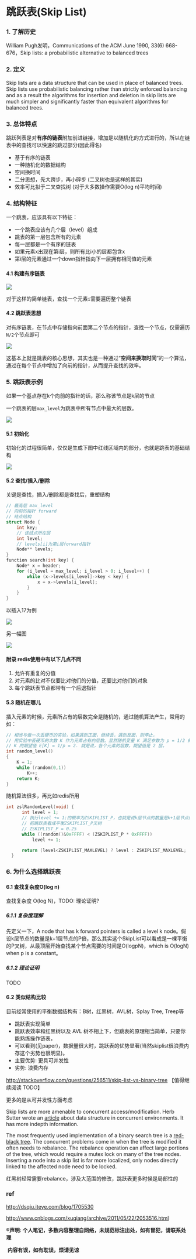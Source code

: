 # 跳跃表(Skip List)

### 1. 了解历史

William Pugh发明，Communications of the ACM June 1990, 33(6) 668-676，Skip lists: a probabilistic alternative to balanced trees



### 2. 定义

Skip lists are a data structure that can be used in place of balanced trees. Skip lists use probabilistic balancing rather than strictly enforced balancing and as a result the algorithms for insertion and deletion in skip lists are much simpler and significantly faster than equivalent algorithms for balanced trees.



### 3. 总体特点

跳跃列表是对**有序的链表**附加前进链接，增加是以随机化的方式进行的，所以在链表中的查找可以快速的跳过部分(因此得名)



-   基于有序的链表
-   一种随机化的数据结构
-   空间换时间
-   二分思想，先大跨步，再小碎步 (二叉树也是这样的其实)
-   效率可比拟于二叉查找树 (对于大多数操作需要O(log n)平均时间)




### 4. 结构特征

一个跳表，应该具有以下特征：

-   一个跳表应该有几个层（level）组成
-   跳表的第一层包含所有的元素
-   每一层都是一个有序的链表
-   如果元素x出现在第i层，则所有比i小的层都包含x
-   第i层的元素通过一个down指针指向下一层拥有相同值的元素




#### 4.1 构建有序链表

![](./assets/skiplist_linklist.png)

对于这样的简单链表，查找一个元素`i`需要遍历整个链表



#### 4.2 跳跃表思想

对有序链表，在节点中存储指向前面第二个节点的指针，查找一个节点，仅需遍历`N/2`个节点即可



![](./assets/skiplist_linklist_two_ahead.png)



这基本上就是跳表的核心思想，其实也是一种通过“**空间来换取时间**”的一个算法，通过在每个节点中增加了向前的指针，从而提升查找的效率。



### 5. 跳跃表示例

如果一个基点存在k个向前的指针的话，那么称该节点是k层的节点

一个跳表的层`max_level`为跳表中所有节点中最大的层数。



![](./assets/skiplist_linklist_complete.png)



#### 5.1 初始化

初始化的过程很简单，仅仅是生成下图中红线区域内的部分，也就是跳表的基础结构

![](./assets/skiplist_linklist_init.png)

#### 5.2 查找/插入/删除

关键是查找，插入/删除都是查找后，重塑结构

```c
// 最高层 max_level
// 向前的指针 forward
// 结点结构
struct Node {
    int key;
    // 该结点所在层
    int level;
    // levels[i]为第i层forward指针
    Node** levels;
}
function search(int key) {
    Node* x = header;
    for (i_level = max_level; i_level > 0; i_level++) {
        while (x->levels[i_level]->key < key) {
            x = x->levels[i_level];
        }
    }  
}

```



以插入17为例



![](./assets/skiplist_insert.png)



另一幅图

![](./assets/skiplist_search_demo.jpg)



#### 附录 redis使用中有以下几点不同

1.  允许有重复的分值
2.  对元素的比对不仅要比对他们的分值，还要比对他们的对象
3.  每个跳跃表节点都带有一个后退指针



#### 5.3 随机在哪儿

插入元素的时候，元素所占有的层数完全是随机的，通过随机算法产生，常用的如：

```c
// 相当与做一次丢硬币的实验，如果遇到正面，继续丢，遇到反面，则停止，
// 用实验中丢硬币的次数 K 作为元素占有的层数。显然随机变量 K 满足参数为 p = 1/2 的几何分布，
// K 的期望值 E[K] = 1/p = 2. 就是说，各个元素的层数，期望值是 2 层。
int random_level()  
{  
    K = 1;  
    while (random(0,1))  
        K++;  
    return K;  
}  
```

随机算法很多，再比如redis所用

```c
int zslRandomLevel(void) {
      int level = 1;
      // 执行level += 1;的概率为ZSKIPLIST_P，也就是说k层节点的数量是k+1层节点的1/ZSKIPLIST_P倍
      // 把跳跃表看成平衡ZSKIPLIST_P叉树
      // ZSKIPLIST_P = 0.25
      while ((random()&0xFFFF) < (ZSKIPLIST_P * 0xFFFF))
          level += 1;

      return (level<ZSKIPLIST_MAXLEVEL) ? level : ZSKIPLIST_MAXLEVEL;
  }
```





### 6. 为什么选择跳跃表

#### 6.1 查找复杂度O(log n)

查找复杂度 O(log N)，TODO: 理论证明?



##### 6.1.1 复杂度理解

先定义一下，A node that has k forward pointers is called a level k node。假设k层节点的数量是k+1层节点的P倍，那么其实这个SkipList可以看成是一棵平衡的P叉树，从最顶层开始查找某个节点需要的时间是O(logpN)，which is O(logN) when p is a constant。



##### 6.1.2 理论证明

TODO



#### 6.2 类似结构比较

目前经常使用的平衡数据结构有：B树，红黑树，AVL树，Splay Tree, Treep等

-   跳跃表实现简单
-   跳跃表效率和红黑树以及 AVL 树不相上下，但跳表的原理相当简单，只要你能熟练操作链表，
-   可以看到(见paper)，数据量很大时，跳跃表的优势显著(当然skiplist很浪费内存这个劣势也很明显)。
-   主要优势: 更具可并发性
-   劣势: 浪费内存



http://stackoverflow.com/questions/256511/skip-list-vs-binary-tree 【值得继续阅读 TODO】



更多的是从可并发性方面考虑

Skip lists are more amenable to concurrent access/modification. Herb Sutter wrote an [article](http://www.ddj.com/hpc-high-performance-computing/208801371) about data structure in concurrent environments. It has more indepth information.

The most frequently used implementation of a binary search tree is a [red-black tree](http://en.wikipedia.org/wiki/Red-black_tree). The concurrent problems come in when the tree is modified it often needs to rebalance. The rebalance operation can affect large portions of the tree, which would require a mutex lock on many of the tree nodes. Inserting a node into a skip list is far more localized, only nodes directly linked to the affected node need to be locked.

红黑树经常需要rebalance，涉及大范围的修改，跳跃表更多时候是局部性的





### ref

http://dsqiu.iteye.com/blog/1705530

http://www.cnblogs.com/xuqiang/archive/2011/05/22/2053516.html







**®声明: 个人笔记，多数内容整理自网络，未规范标注出处，如有冒犯，请联系处理**

​             **内容有误，如有耽误，烦请见谅**